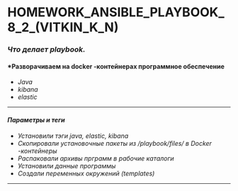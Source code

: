 # HOMEWORK_ANSIBLE_PLAYBOOK_8_2_(VITKIN_K_N)

### *Что делает playbook.*

#### *Разворачиваем на docker -контейнерах программное обеспечение
- *Java*
- *kibana*
- *elastic*
___
#### *Параметры и теги*
- *Установили тэги java, elastic, kibana*
- *Скопировали установочные пакеты из /playbook/files/ в Docker -контейнеры*
- *Распаковали архивы прграмм в рабочие каталоги*
- *Установили данные программы*
- *Создали переменных окружений (templates)*
___